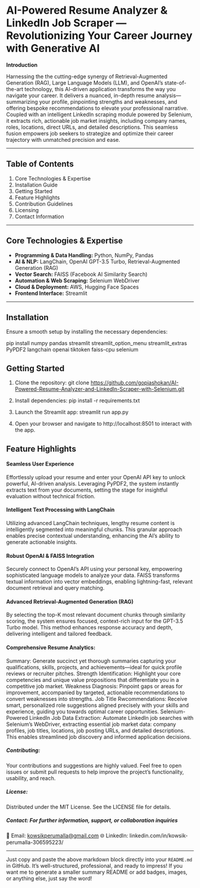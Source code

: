 # AI-Powered Resume Analyzer & LinkedIn Job Scraper — Revolutionizing Your Career Journey with Generative AI

**Introduction**

Harnessing the the cutting-edge synergy of Retrieval-Augmented Generation (RAG), Large Language Models (LLM), and OpenAI’s state-of-the-art technology, this AI-driven application transforms the way you navigate your career. It delivers a nuanced, in-depth resume analysis—summarizing your profile, pinpointing strengths and weaknesses, and offering bespoke recommendations to elevate your professional narrative. Coupled with an intelligent LinkedIn scraping module powered by Selenium, it extracts rich, actionable job market insights, including company names, roles, locations, direct URLs, and detailed descriptions. This seamless fusion empowers job seekers to strategize and optimize their career trajectory with unmatched precision and ease.

---

## Table of Contents

1. Core Technologies & Expertise  
2. Installation Guide  
3. Getting Started  
4. Feature Highlights  
5. Contribution Guidelines  
6. Licensing  
7. Contact Information  

---

## Core Technologies & Expertise

- **Programming & Data Handling:** Python, NumPy, Pandas  
- **AI & NLP:** LangChain, OpenAI GPT-3.5 Turbo, Retrieval-Augmented Generation (RAG)  
- **Vector Search:** FAISS (Facebook AI Similarity Search)  
- **Automation & Web Scraping:** Selenium WebDriver  
- **Cloud & Deployment:** AWS, Hugging Face Spaces  
- **Frontend Interface:** Streamlit  

---

## Installation

Ensure a smooth setup by installing the necessary dependencies:


pip install numpy pandas streamlit streamlit_option_menu streamlit_extras PyPDF2 langchain openai tiktoken faiss-cpu selenium

## Getting Started
1. Clone the repository:
git clone https://github.com/gopiashokan/AI-Powered-Resume-Analyzer-and-LinkedIn-Scraper-with-Selenium.git

2. Install dependencies:
pip install -r requirements.txt

3. Launch the Streamlit app:
streamlit run app.py

4. Open your browser and navigate to http://localhost:8501 to interact with the app.

## Feature Highlights
#### Seamless User Experience
Effortlessly upload your resume and enter your OpenAI API key to unlock powerful, AI-driven analysis. Leveraging PyPDF2, the system instantly extracts text from your documents, setting the stage for insightful evaluation without technical friction.

#### Intelligent Text Processing with LangChain
Utilizing advanced LangChain techniques, lengthy resume content is intelligently segmented into meaningful chunks. This granular approach enables precise contextual understanding, enhancing the AI’s ability to generate actionable insights.

#### Robust OpenAI & FAISS Integration
Securely connect to OpenAI’s API using your personal key, empowering sophisticated language models to analyze your data. FAISS transforms textual information into vector embeddings, enabling lightning-fast, relevant document retrieval and query matching.

#### Advanced Retrieval-Augmented Generation (RAG)
By selecting the top-K most relevant document chunks through similarity scoring, the system ensures focused, context-rich input for the GPT-3.5 Turbo model. This method enhances response accuracy and depth, delivering intelligent and tailored feedback.

#### Comprehensive Resume Analytics:
Summary: Generate succinct yet thorough summaries capturing your qualifications, skills, projects, and achievements—ideal for quick profile reviews or recruiter pitches.
Strength Identification: Highlight your core competencies and unique value propositions that differentiate you in a competitive job market.
Weakness Diagnosis: Pinpoint gaps or areas for improvement, accompanied by targeted, actionable recommendations to convert weaknesses into strengths.
Job Title Rwcommendations: Receive smart, personalized role suggestions aligned precisely with your skills and experience, guiding you towards optimal career opportunities.
Selenium-Powered LinkedIn Job Data Extraction:
Automate LinkedIn job searches with Selenium’s WebDriver, extracting essential job market data: company profiles, job titles, locations, job posting URLs, and detailed descriptions. This enables streamlined job discovery and informed application decisions.

##### Contributing:
Your contributions and suggestions are highly valued. Feel free to open issues or submit pull requests to help improve the project’s functionality, usability, and reach.

##### License:
Distributed under the MIT License. See the LICENSE file for details.

##### Contact: For further information, support, or collaboration inquiries
📧 Email: kowsikperumalla@gmail.com
🌐 LinkedIn: linkedin.com/in/kowsik-perumalla-306595223/

---

Just copy and paste the above markdown block directly into your `README.md` in GitHub. It’s well-structured, professional, and ready to impress!
If you want me to generate a smaller summary README or add badges, images, or anything else, just say the word!
